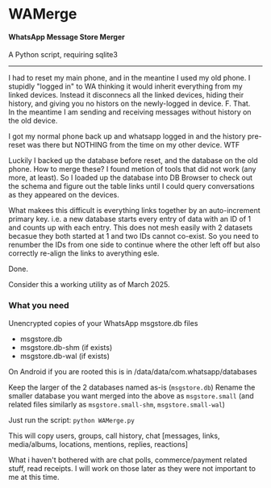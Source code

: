 # WAMerge
#### WhatsApp Message Store Merger  

A Python script, requiring sqlite3

---

I had to reset my main phone, and in the meantine I used my old phone.  I stupidly "logged in" to WA thinking it would inherit everything from my linked devices.  Instead it disconnecs all the linked devices, hiding their history, and giving you no histors on the newly-logged in device.  F. That.  
In the meantime I am sending and receiving messages without history on the old device.

I got my normal phone back up and whatsapp logged in and the history pre-reset was there but NOTHING from the time on my other device.  WTF

Luckily I backed up the database before reset, and the database on the old phone.  How to merge these?  I found metion of tools that did not work (any more, at least).  So I loaded up the database into DB Browser to check out the schema and figure out the table links until I could query conversations as they appeared on the devices.

What makees this difficult is everything links together by an auto-increment primary key.  i.e. a new database starts every entry of data with an ID of 1 and counts up with each entry.  This does not mesh easily with 2 datasets becasue they both started at 1 and two IDs cannot co-exist.  So you need to renumber the IDs from one side to continue where the other left off but also correctly re-align the links to averything esle. 

Done.

Consider this a working utility as of March 2025.

### What you need

Unencrypted copies of your WhatsApp msgstore.db files
  * msgstore.db
  * msgstore.db-shm  (if exists)
  * msgstore.db-wal  (if exists)

On Android if you are rooted this is in /data/data/com.whatsapp/databases

Keep the larger of the 2 databases named as-is (`msgstore.db`)
Rename the smaller database you want merged into the above as `msgstore.small` (and related files similarly as `msgstore.small-shm`, `msgstore.small-wal`)

Just run the script:
  `python WAMerge.py`

This will copy users, groups, call history, chat [messages, links, media/albums, locations, mentions, replies, reactions]

What i haven't bothered with are chat polls, commerce/payment related stuff, read receipts.
I will work on those later as they were not important to me at this time.
